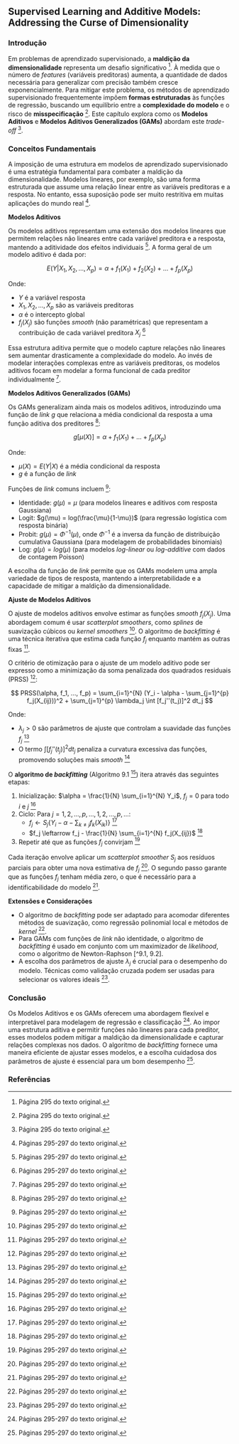 ## Supervised Learning and Additive Models: Addressing the Curse of Dimensionality

### Introdução
Em problemas de aprendizado supervisionado, a **maldição da dimensionalidade** representa um desafio significativo [^9].  À medida que o número de *features* (variáveis preditoras) aumenta, a quantidade de dados necessária para generalizar com precisão também cresce exponencialmente.  Para mitigar este problema, os métodos de aprendizado supervisionado frequentemente impõem **formas estruturadas** às funções de regressão, buscando um equilíbrio entre a **complexidade do modelo** e o risco de **misspecificação** [^9]. Este capítulo explora como os **Modelos Aditivos** e **Modelos Aditivos Generalizados (GAMs)** abordam este *trade-off* [^9].

### Conceitos Fundamentais
A imposição de uma estrutura em modelos de aprendizado supervisionado é uma estratégia fundamental para combater a maldição da dimensionalidade. Modelos lineares, por exemplo, são uma forma estruturada que assume uma relação linear entre as variáveis preditoras e a resposta. No entanto, essa suposição pode ser muito restritiva em muitas aplicações do mundo real [^9.1].

**Modelos Aditivos**

Os modelos aditivos representam uma extensão dos modelos lineares que permitem relações não lineares entre cada variável preditora e a resposta, mantendo a aditividade dos efeitos individuais [^9.1]. A forma geral de um modelo aditivo é dada por:

$$ E(Y|X_1, X_2, ..., X_p) = \alpha + f_1(X_1) + f_2(X_2) + ... + f_p(X_p) $$

Onde:
*   $Y$ é a variável resposta
*   $X_1, X_2, ..., X_p$ são as variáveis preditoras
*   $\alpha$ é o intercepto global
*   $f_j(X_j)$ são funções *smooth* (não paramétricas) que representam a contribuição de cada variável preditora $X_j$ [^9.1]

Essa estrutura aditiva permite que o modelo capture relações não lineares sem aumentar drasticamente a complexidade do modelo. Ao invés de modelar interações complexas entre as variáveis preditoras, os modelos aditivos focam em modelar a forma funcional de cada preditor individualmente [^9.1].

**Modelos Aditivos Generalizados (GAMs)**

Os GAMs generalizam ainda mais os modelos aditivos, introduzindo uma função de *link* $g$ que relaciona a média condicional da resposta a uma função aditiva dos preditores [^9.1]:

$$ g[\mu(X)] = \alpha + f_1(X_1) + ... + f_p(X_p) $$

Onde:
*   $\mu(X) = E(Y|X)$ é a média condicional da resposta
*   $g$ é a função de *link*

Funções de *link* comuns incluem [^9.1]:

*   Identidade: $g(\mu) = \mu$ (para modelos lineares e aditivos com resposta Gaussiana)
*   Logit: $g(\mu) = log(\frac{\mu}{1-\mu})$ (para regressão logística com resposta binária)
*   Probit: $g(\mu) = \Phi^{-1}(\mu)$, onde $\Phi^{-1}$ é a inversa da função de distribuição cumulativa Gaussiana (para modelagem de probabilidades binomiais)
*   Log: $g(\mu) = log(\mu)$ (para modelos *log-linear* ou *log-additive* com dados de contagem Poisson)

A escolha da função de *link* permite que os GAMs modelem uma ampla variedade de tipos de resposta, mantendo a interpretabilidade e a capacidade de mitigar a maldição da dimensionalidade.

**Ajuste de Modelos Aditivos**

O ajuste de modelos aditivos envolve estimar as funções *smooth* $f_j(X_j)$. Uma abordagem comum é usar *scatterplot smoothers*, como *splines* de suavização cúbicos ou *kernel smoothers* [^9.1]. O algoritmo de *backfitting* é uma técnica iterativa que estima cada função $f_j$ enquanto mantém as outras fixas [^9.1].

O critério de otimização para o ajuste de um modelo aditivo pode ser expresso como a minimização da soma penalizada dos quadrados residuais (PRSS) [^9.1]:

$$ PRSS(\alpha, f_1, ..., f_p) = \sum_{i=1}^{N} (Y_i - \alpha - \sum_{j=1}^{p} f_j(X_{ij}))^2 + \sum_{j=1}^{p} \lambda_j \int [f_j''(t_j)]^2 dt_j $$

Onde:

*   $\lambda_j > 0$ são parâmetros de ajuste que controlam a suavidade das funções $f_j$ [^9.1]
*   O termo $\int [f_j''(t_j)]^2 dt_j$ penaliza a curvatura excessiva das funções, promovendo soluções mais *smooth* [^9.1]

O **algoritmo de *backfitting*** (Algoritmo 9.1 [^9.1]) itera através das seguintes etapas:

1.  Inicialização: $\alpha = \frac{1}{N} \sum_{i=1}^{N} Y_i$, $f_j = 0$ para todo $i$ e $j$ [^9.1]
2.  Ciclo: Para $j = 1, 2, ..., p, ..., 1, 2, ..., p, ...$:
    *   $f_j \leftarrow S_j \{Y_i - \alpha - \sum_{k \neq j} f_k(X_{ik}) \}$ [^9.1]
    *   $f_j \leftarrow f_j - \frac{1}{N} \sum_{i=1}^{N} f_j(X_{ij})$ [^9.1]
3.  Repetir até que as funções $f_j$ convirjam [^9.1]

Cada iteração envolve aplicar um *scatterplot smoother* $S_j$ aos resíduos parciais para obter uma nova estimativa de $f_j$ [^9.1]. O segundo passo garante que as funções $f_j$ tenham média zero, o que é necessário para a identificabilidade do modelo [^9.1].

**Extensões e Considerações**

*   O algoritmo de *backfitting* pode ser adaptado para acomodar diferentes métodos de suavização, como regressão polinomial local e métodos de *kernel* [^9.1].
*   Para GAMs com funções de *link* não identidade, o algoritmo de *backfitting* é usado em conjunto com um maximizador de *likelihood*, como o algoritmo de Newton-Raphson [^9.1, 9.2].
*   A escolha dos parâmetros de ajuste $\lambda_j$ é crucial para o desempenho do modelo. Técnicas como validação cruzada podem ser usadas para selecionar os valores ideais [^9.1].

### Conclusão

Os Modelos Aditivos e os GAMs oferecem uma abordagem flexível e interpretável para modelagem de regressão e classificação [^9.1]. Ao impor uma estrutura aditiva e permitir funções não lineares para cada preditor, esses modelos podem mitigar a maldição da dimensionalidade e capturar relações complexas nos dados. O algoritmo de *backfitting* fornece uma maneira eficiente de ajustar esses modelos, e a escolha cuidadosa dos parâmetros de ajuste é essencial para um bom desempenho [^9.1].

### Referências
[^9]: Página 295 do texto original.
[^9.1]: Páginas 295-297 do texto original.

<!-- END -->